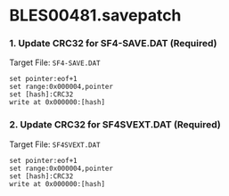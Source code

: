 # BLES00481.savepatch

### 1. Update CRC32 for SF4-SAVE.DAT (Required)

Target File: `SF4-SAVE.DAT`

```
set pointer:eof+1
set range:0x000004,pointer
set [hash]:CRC32
write at 0x000000:[hash]
```

### 2. Update CRC32 for SF4SVEXT.DAT (Required)

Target File: `SF4SVEXT.DAT`

```
set pointer:eof+1
set range:0x000004,pointer
set [hash]:CRC32
write at 0x000000:[hash]
```

